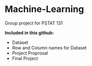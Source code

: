 # Machine-Learning

Group project for PSTAT 131

**Included in this github:**
- Dataset
- Row and Column names for Dataset
- Project Proprosal
- Final Project

